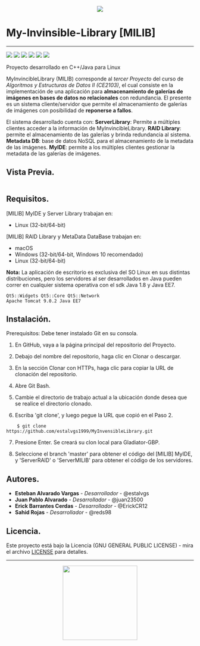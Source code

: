 
<p align="center"> 
    <img src="https://res.cloudinary.com/estalvgs1999/image/upload/v1559695781/CE2103/MILIB_logo_jd6toi.png" heigth="100"/>
</p>

# My-Invinsible-Library [MILIB]
***
<p align="left"> 
  <img src="https://camo.githubusercontent.com/3889293d486af33499741bd12a3a1ce11deb4c93/68747470733a2f2f6170692e7472617669732d63692e6f72672f676f6f676c652f676f6f676c65746573742e7376673f6272616e63683d6d6173746572">
  <img
       src="https://camo.githubusercontent.com/a3469255f3fcdead1593919251ab6f438744e9be/68747470733a2f2f63692e6170707665796f722e636f6d2f6170692f70726f6a656374732f7374617475732f346f3338706c743078626f31756263382f6272616e63682f6d61737465723f7376673d74727565">
  
  <img src = "https://res.cloudinary.com/estalvgs1999/image/upload/v1559747654/CE2103/Badges/platform-windows__macos_linux-blue_s17cqw.svg">
  
  <img src= "https://res.cloudinary.com/estalvgs1999/image/upload/v1559747898/CE2103/Badges/contributors-4-brightgreen_glktoe.svg">
  
  <img src = "https://camo.githubusercontent.com/ec385922fa349d9c349f34b7f3bf311843e35ba8/68747470733a2f2f696d672e736869656c64732e696f2f62616467652f4c6963656e73652d47504c76332d626c75652e737667">
  <img src="https://camo.githubusercontent.com/bc442b82f9ee7ab250bdee5c6fd1f61ee3965952/68747470733a2f2f6170692e636f646163792e636f6d2f70726f6a6563742f62616467652f47726164652f6431313438336130636335633465626439646134666639663763643536363930">
</p>

Proyecto desarrollado en C++/Java para Linux
  
MyInvincibleLibrary (MILIB) corresponde al _tercer Proyecto_ del curso de _Algoritmos y Estructuras de Datos II (CE2103)_, el cual consiste en la implementación de una aplicación para **almacenamiento de galerías de imágenes en bases de datos no relacionales** con redundancia. El presente es un sistema cliente/servidor que permite el almacenamiento de galerías de imágenes con posibilidad de **reponerse a fallos**. 

El sistema desarrollado cuenta con: **ServerLibrary**: Permite a múltiples clientes acceder a la información de MyInvincibleLibrary. **RAID Library**: permite el almacenamiento de las galerías y brinda redundancia al sistema. **Metadata DB**: base de datos NoSQL para el almacenamiento de la metadata de las imágenes. **MyIDE**: permite a los múltiples clientes gestionar la metadata de las galerías de imágenes.

## Vista Previa.

```
```

## Requisitos.
[MILIB] MyIDE y Server Library trabajan en:
* Linux (32-bit/64-bit)

[MILIB] RAID Library y MetaData DataBase trabajan en:
* macOS
* Windows (32-bit/64-bit, Windows 10 recomendado)
* Linux (32-bit/64-bit)

**Nota:** La aplicación de escritorio es exclusiva del SO Linux en sus distintas distribuciones, pero los servidores al ser desarrollados en Java pueden correr en cualquier sistema operativa con el sdk Java 1.8 y Java EE7.
```
Qt5::Widgets Qt5::Core Qt5::Network
Apache Tomcat 9.0.2 Java EE7
```

## Instalación.
Prerequisitos: Debe tener instalado Git en su consola.

1. En GitHub, vaya a la página principal del repositorio del Proyecto.

2. Debajo del nombre del repositorio, haga clic en Clonar o descargar.

3. En la sección Clonar con HTTPs, haga clic para copiar la URL de clonación del repositorio.

4. Abre Git Bash.

5. Cambie el directorio de trabajo actual a la ubicación donde desea que se realice el directorio clonado.

6. Escriba 'git clone', y luego pegue la URL que copió en el Paso 2.
```
    $ git clone https://github.com/estalvgs1999/MyInvensibleLibrary.git
```
7. Presione Enter. Se creará su clon local para Gladiator-GBP.

8. Seleccione el branch 'master' para obtener el código del [MILIB] MyIDE, y 'ServerRAID' o 'ServerMILIB' para obtener el código de los servidores.


## Autores.

* **Esteban Alvarado Vargas** - *Desarrollador* - @estalvgs
* **Juan Pablo Alvarado** - *Desarrollador* - @juan23500
* **Erick Barrantes Cerdas** - *Desarrollador* - @ErickCR12
* **Sahid Rojas** - *Desarrollador* - @reds98

## Licencia.

Este proyecto está bajo la Licencia (GNU GENERAL PUBLIC LICENSE) - mira el archivo 
[LICENSE](https://github.com/estalvgs1999/MyInvinsibleLibrary/blob/master/LICENSE) para detalles.

***

<p align="center">
<img src="https://res.cloudinary.com/dfionqbqe/image/upload/v1554439121/Tec%20logo.png" width="200"/>
</p>
